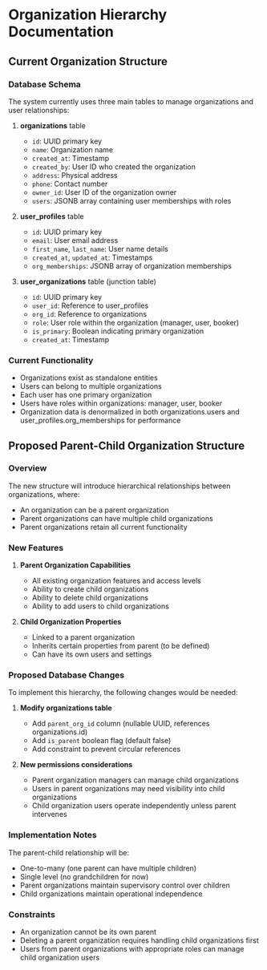 # Organization Hierarchy Documentation

## Current Organization Structure

### Database Schema

The system currently uses three main tables to manage organizations and user relationships:

1. **organizations** table
   - `id`: UUID primary key
   - `name`: Organization name
   - `created_at`: Timestamp
   - `created_by`: User ID who created the organization
   - `address`: Physical address
   - `phone`: Contact number
   - `owner_id`: User ID of the organization owner
   - `users`: JSONB array containing user memberships with roles

2. **user_profiles** table
   - `id`: UUID primary key
   - `email`: User email address
   - `first_name`, `last_name`: User name details
   - `created_at`, `updated_at`: Timestamps
   - `org_memberships`: JSONB array of organization memberships

3. **user_organizations** table (junction table)
   - `id`: UUID primary key
   - `user_id`: Reference to user_profiles
   - `org_id`: Reference to organizations
   - `role`: User role within the organization (manager, user, booker)
   - `is_primary`: Boolean indicating primary organization
   - `created_at`: Timestamp

### Current Functionality

- Organizations exist as standalone entities
- Users can belong to multiple organizations
- Each user has one primary organization
- Users have roles within organizations: manager, user, booker
- Organization data is denormalized in both organizations.users and user_profiles.org_memberships for performance

## Proposed Parent-Child Organization Structure

### Overview

The new structure will introduce hierarchical relationships between organizations, where:
- An organization can be a parent organization
- Parent organizations can have multiple child organizations
- Parent organizations retain all current functionality

### New Features

1. **Parent Organization Capabilities**
   - All existing organization features and access levels
   - Ability to create child organizations
   - Ability to delete child organizations
   - Ability to add users to child organizations

2. **Child Organization Properties**
   - Linked to a parent organization
   - Inherits certain properties from parent (to be defined)
   - Can have its own users and settings

### Proposed Database Changes

To implement this hierarchy, the following changes would be needed:

1. **Modify organizations table**
   - Add `parent_org_id` column (nullable UUID, references organizations.id)
   - Add `is_parent` boolean flag (default false)
   - Add constraint to prevent circular references

2. **New permissions considerations**
   - Parent organization managers can manage child organizations
   - Users in parent organizations may need visibility into child organizations
   - Child organization users operate independently unless parent intervenes

### Implementation Notes

The parent-child relationship will be:
- One-to-many (one parent can have multiple children)
- Single level (no grandchildren for now)
- Parent organizations maintain supervisory control over children
- Child organizations maintain operational independence

### Constraints

- An organization cannot be its own parent
- Deleting a parent organization requires handling child organizations first
- Users from parent organizations with appropriate roles can manage child organization users